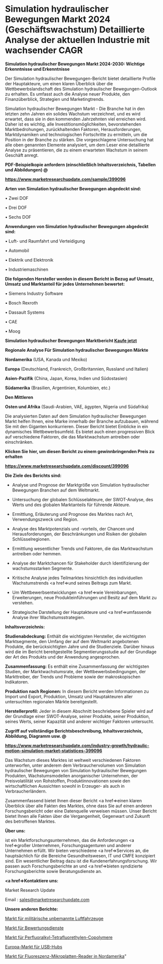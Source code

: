 # Simulation hydraulischer Bewegungen Markt 2024 (Geschäftswachstum) Detaillierte Analyse der aktuellen Industrie mit wachsender CAGR

<strong>Simulation hydraulischer Bewegungen Markt 2024-2030: Wichtige Erkenntnisse und Erkenntnisse</strong>

Der Simulation hydraulischer Bewegungen-Bericht bietet detaillierte Profile der Hauptakteure, um einen klaren Überblick über die Wettbewerbslandschaft des Simulation hydraulischer Bewegungen-Outlook zu erhalten. Es umfasst auch die Analyse neuer Produkte, den Finanzüberblick, Strategien und Marketingtrends.

Simulation hydraulischer Bewegungen Markt - Die Branche hat in den letzten zehn Jahren ein solides Wachstum verzeichnet, und es wird erwartet, dass sie in den kommenden Jahrzehnten viel erreichen wird. Daher ist es wichtig, alle Investitionsmöglichkeiten, bevorstehenden Marktbedrohungen, zurückhaltenden Faktoren, Herausforderungen, Marktdynamiken und technologischen Fortschritte zu ermitteln, um die Position in der Branche zu stärken. Die vorgeschlagene Untersuchung hat alle oben genannten Elemente analysiert, um dem Leser eine detaillierte Analyse zu präsentieren, die zu einem erwarteten Wachstum in seinem Geschäft anregt.



<strong><b>PDF-Beispielkopie anfordern (einschließlich Inhaltsverzeichnis, Tabellen und Abbildungen) @ </b></strong>

<strong><a href=https://www.marketresearchupdate.com/sample/399096>

<strong>https://www.marketresearchupdate.com/sample/399096</u></a></strong></strong>



<strong>Arten von Simulation hydraulischer Bewegungen abgedeckt sind:</strong>

• Zwei DOF

• Drei DOF

• Sechs DOF



<strong>Anwendungen von Simulation hydraulischer Bewegungen abgedeckt sind:</strong>

• Luft- und Raumfahrt und Verteidigung

• Automobil

• Elektrik und Elektronik

• Industriemaschinen



<strong>Die folgenden Hersteller werden in diesem Bericht in Bezug auf Umsatz, Umsatz und Marktanteil für jedes Unternehmen bewertet:</strong>

• Siemens Industry Software

• Bosch Rexroth

• Dassault Systems

• CAE

• Moog



<strong>Simulation hydraulischer Bewegungen Marktbericht <a href=https://www.marketresearchupdate.com/buynow/399096>Kaufe jetzt</a></strong>



<strong>Regionale Analyse Für Simulation hydraulischer Bewegungen Märkte</strong>



<strong>Nordamerika</strong> (USA, Kanada und Mexiko)



<strong>Europa</strong> (Deutschland, Frankreich, Großbritannien, Russland und Italien)



<strong>Asien-Pazifik</strong> (China, Japan, Korea, Indien und Südostasien)



<strong>Südamerika</strong> (Brasilien, Argentinien, Kolumbien, etc.)



<strong>Den Mittleren</strong> 

<strong>Osten und Afrika</strong> (Saudi-Arabien, VAE, ägypten, Nigeria und Südafrika)

Die analysierten Daten auf dem Simulation hydraulischer Bewegungen Markt helfen Ihnen, eine Marke innerhalb der Branche aufzubauen, während Sie mit den Giganten konkurrieren. Dieser Bericht bietet Einblicke in ein dynamisches Wettbewerbsumfeld. Es bietet auch einen progressiven Blick auf verschiedene Faktoren, die das Marktwachstum antreiben oder einschränken.



<strong>Klicken Sie hier, um diesen Bericht zu einem gewinnbringenden Preis zu erhalten
</strong>

<strong><a href=https://www.marketresearchupdate.com/discount/399096>https://www.marketresearchupdate.com/discount/399096</b></u></strong></a>



<strong>Die Ziele des Berichts sind:</strong>

- Analyse und Prognose der Marktgröße von Simulation hydraulischer Bewegungen Branchen auf dem Weltmarkt.

- Untersuchung der globalen Schlüsselakteure, der SWOT-Analyse, des Werts und des globalen Marktanteils für führende Akteure.

- Ermittlung, Erläuterung und Prognose des Marktes nach Art, Verwendungszweck und Region.

- Analyse des Marktpotenzials und -vorteils, der Chancen und Herausforderungen, der Beschränkungen und Risiken der globalen Schlüsselregionen.

- Ermittlung wesentlicher Trends und Faktoren, die das Marktwachstum antreiben oder hemmen.

- Analyse der Marktchancen für Stakeholder durch Identifizierung der wachstumsstarken Segmente.

- Kritische Analyse jedes Teilmarktes hinsichtlich des individuellen Wachstumstrends <a href=>und</a> seines Beitrags zum Markt.

- Um Wettbewerbsentwicklungen <a href=>wie</a> Vereinbarungen, Erweiterungen, neue Produkteinführungen und Besitz auf dem Markt zu verstehen.

- Strategische Darstellung der Hauptakteure und <a href=>umfas</a>sende Analyse ihrer Wachstumsstrategien.



<strong>Inhaltsverzeichnis:</strong>



<strong>Studienabdeckung:</strong> Enthält die wichtigsten Hersteller, die wichtigsten Marktsegmente, den Umfang der auf dem Weltmarkt angebotenen Produkte, die berücksichtigten Jahre und die Studienziele. Darüber hinaus wird die im Bericht bereitgestellte Segmentierungsstudie auf der Grundlage der Art des Produkts und der Anwendung angesprochen.



<strong>Zusammenfassung:</strong> Es enthält eine Zusammenfassung der wichtigsten Studien, der Marktwachstumsrate, der Wettbewerbsbedingungen, der Markttreiber, der Trends und Probleme sowie der makroskopischen Indikatoren.



<strong>Produktion nach Regionen:</strong> In diesem Bericht werden Informationen zu Import und Export, Produktion, Umsatz und Hauptakteuren aller untersuchten regionalen Märkte bereitgestellt.



<strong>Herstellerprofil:</strong> Jeder in diesem Abschnitt beschriebene Spieler wird auf der Grundlage einer SWOT-Analyse, seiner Produkte, seiner Produktion, seines Werts, seiner Kapazität und anderer wichtiger Faktoren untersucht.



<strong><b>Zugriff auf vollständige Berichtsbeschreibung, Inhaltsverzeichnis, Abbildung, Diagramm usw. @ </b></strong>

<strong><a href=https://www.marketresearchupdate.com/industry-growth/hydraulic-motion-simulation-market-statistices-399096>https://www.marketresearchupdate.com/industry-growth/hydraulic-motion-simulation-market-statistices-399096</a></strong>

Das Wachstum dieses Marktes ist weltweit verschiedenen Faktoren unterworfen, unter anderem dem Verbrauchervolumen von Simulation hydraulischer Bewegungen von Simulation hydraulischer Bewegungen Produkten, Wachstumsmodellen anorganischer Unternehmen, der Preisvolatilität von Rohstoffen, Produktinnovationen sowie den wirtschaftlichen Aussichten sowohl in Erzeuger- als auch in Verbraucherländern.

Zusammenfassend bietet Ihnen dieser Bericht <a href=>einen</a> klaren Überblick über alle Fakten des Marktes, ohne dass Sie auf einen anderen Forschungsbericht oder eine Datenquelle verweisen müssen. Unser Bericht bietet Ihnen alle Fakten über die Vergangenheit, Gegenwart und Zukunft des betroffenen Marktes.



<strong>Über uns:</strong>

 ist ein Marktforschungsunternehmen, das die Anforderungen <a href=>großer</a> Unternehmen, Forschungsagenturen und anderer Unternehmen erfüllt. Wir bieten verschiedene <a href=>Services</a> an, die hauptsächlich für die Bereiche Gesundheitswesen, IT und CMFE konzipiert sind. Ein wesentlicher Beitrag dazu ist die Kundenerfahrungsforschung. Wir passen auch Forschungsberichte an und <a href=>bieten</a> syndizierte Forschungsberichte sowie Beratungsdienste an.



<strong><a href=>Kontaktiere uns:</a></strong>

Market Research Update

Email : sales@marketresearchupdate.com



<strong>Unsere anderen Berichte:</strong>

<a href=https://www.linkedin.com/pulse/military-unmanned-aerial-vehicle-market-opportunities>Markt für militärische unbemannte Luftfahrzeuge</a>

<a href=https://www.linkedin.com/pulse/assessment-services-market-analysis-segment-region-growth>Markt für Bewertungsdienste</a>

<a href=https://www.linkedin.com/pulse/perfluoroalkyl-tetrafluoroethylene-copolymer-market-report>Markt für Perfluoralkyl-Tetrafluorethylen-Copolymere</a>

<a href=https://www.linkedin.com/pulse/europe-usb-hubs-market-report-covers-future>Europa-Markt für USB-Hubs</a>

<a href=https://www.linkedin.com/pulse/north-america-fluorescence-microplate-reader-market-analysis>Markt für Fluoreszenz-Mikroplatten-Reader in Nordamerika</a>"
